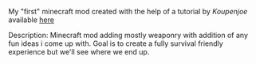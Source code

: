 My "first" minecraft mod created with the help of a tutorial by _Koupenjoe_ available [here](https://www.youtube.com/watch?v=0Pr_iHlVKsI&list=PLKGarocXCE1EO43Dlf5JGh7Yk-kRAXUEJ&pp=iAQB)

Description:
Minecraft mod adding mostly weaponry with addition of any fun ideas i come up with.
Goal is to create a fully survival friendly experience but we'll see where we end up.
